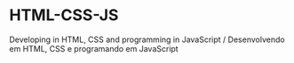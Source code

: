 # HTML-CSS-JS
Developing in HTML, CSS and programming in JavaScript / Desenvolvendo em HTML, CSS e programando em JavaScript 
